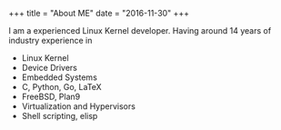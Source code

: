 +++
title = "About ME"
date = "2016-11-30"
+++

I am a experienced Linux Kernel developer. Having around 14 years of industry experience in 

  *   Linux Kernel
  *   Device Drivers
  *   Embedded Systems
  *   C, Python, Go, LaTeX
  *   FreeBSD, Plan9
  *   Virtualization and Hypervisors
  *   Shell scripting, elisp

